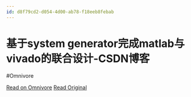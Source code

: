 ```yaml
---
id: d8f79cd2-d054-4d00-ab78-f18eeb8febab
---
```


# 基于system generator完成matlab与vivado的联合设计-CSDN博客
#Omnivore

[Read on Omnivore](https://omnivore.app/me/system-generator-matlab-vivado-csdn-18f106c7fa9)
[Read Original](https://blog.csdn.net/qq_53131372/article/details/129957246)

